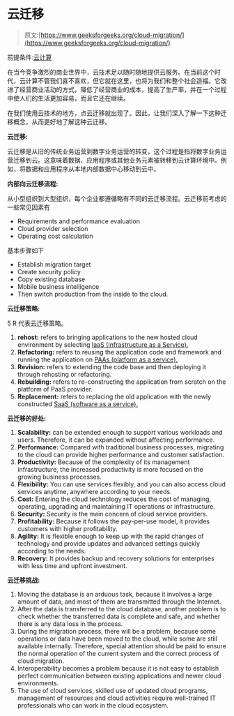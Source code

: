 # 云迁移

> 原文:[https://www.geeksforgeeks.org/cloud-migration/](https://www.geeksforgeeks.org/cloud-migration/)

前提条件:[云计算](https://www.geeksforgeeks.org/cloud-computing/)

在当今竞争激烈的商业世界中，云技术足以随时随地提供云服务。在当前这个时代，云计算不管我们喜不喜欢，但它就在这里，也将为我们和整个社会造福。它改进了经营商业活动的方式，降低了经营商业的成本，提高了生产率，并在一个过程中使人们的生活更加容易，而且它还在继续。

在我们使用云技术的地方，点云迁移就出现了。因此，让我们深入了解一下这种迁移概念，从而更好地了解这种云迁移。

**云迁移:**

云迁移是从旧的传统业务运营到数字业务运营的转变，这个过程是指将数字业务运营迁移到云。这意味着数据、应用程序或其他业务元素被转移到云计算环境中。例如，将数据和应用程序从本地内部数据中心移动到云中。

**内部向云迁移流程:**

从小型组织到大型组织，每个企业都遵循略有不同的云迁移流程。云迁移前考虑的一些常见因素有

*   Requirements and performance evaluation
*   Cloud provider selection
*   Operating cost calculation

基本步骤如下

*   Establish migration target
*   Create security policy
*   Copy existing database
*   Mobile business intelligence
*   Then switch production from the inside to the cloud.

**云迁移策略:**

5 R 代表云迁移策略。

1.  **rehost:** refers to bringing applications to the new hosted cloud environment by selecting [IaaS (Infrastructure as a Service).](https://www.geeksforgeeks.org/difference-between-iaas-paas-and-saas/)
2.  **Refactoring:** refers to reusing the application code and framework and running the application on [PAAs (platform as a service).](https://www.geeksforgeeks.org/platform-as-a-service-paas-and-its-types/)
3.  **Revision:** refers to extending the code base and then deploying it through rehosting or refactoring.
4.  **Rebuilding:** refers to re-constructing the application from scratch on the platform of PaaS provider.
5.  **Replacement:** refers to replacing the old application with the newly constructed [SaaS (software as a service).](https://www.geeksforgeeks.org/software-as-a-service-saas/)

**云迁移的好处:**

1.  **Scalability:** can be extended enough to support various workloads and users. Therefore, it can be expanded without affecting performance.
2.  **Performance:** Compared with traditional business processes, migrating to the cloud can provide higher performance and customer satisfaction.
3.  **Productivity:** Because of the complexity of its management infrastructure, the increased productivity is more focused on the growing business processes.
4.  **Flexibility:** You can use services flexibly, and you can also access cloud services anytime, anywhere according to your needs.
5.  **Cost:** Entering the cloud technology reduces the cost of managing, operating, upgrading and maintaining IT operations or infrastructure.
6.  **Security:** Security is the main concern of cloud service providers.
7.  **Profitability:** Because it follows the pay-per-use model, it provides customers with higher profitability.
8.  **Agility:** It is flexible enough to keep up with the rapid changes of technology and provide updates and advanced settings quickly according to the needs.
9.  **Recovery:** It provides backup and recovery solutions for enterprises with less time and upfront investment.

**云迁移挑战:**

1.  Moving the database is an arduous task, because it involves a large amount of data, and most of them are transmitted through the Internet.
2.  After the data is transferred to the cloud database, another problem is to check whether the transferred data is complete and safe, and whether there is any data loss in the process.
3.  During the migration process, there will be a problem, because some operations or data have been moved to the cloud, while some are still available internally. Therefore, special attention should be paid to ensure the normal operation of the current system and the correct process of cloud migration.
4.  Interoperability becomes a problem because it is not easy to establish perfect communication between existing applications and newer cloud environments.
5.  The use of cloud services, skilled use of updated cloud programs, management of resources and cloud activities require well-trained IT professionals who can work in the cloud ecosystem.